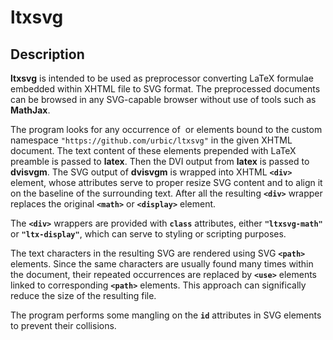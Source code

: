 # ltxsvg

## Description

**ltxsvg** is intended to be used as preprocessor converting LaTeX formulae
embedded within XHTML file to SVG format. The preprocessed documents can be
browsed in any SVG-capable browser without use of tools such as **MathJax**.

The program looks for any occurrence of **<math>** or **<display>** elements
bound to the custom namespace `"https://github.com/urbic/ltxsvg"` in the
given XHTML document. The text content of these elements prepended with LaTeX
preamble is passed to **latex**. Then the DVI output from **latex** is passed
to **dvisvgm**. The SVG output of **dvisvgm** is wrapped into XHTML **`<div>`**
element, whose attributes serve to proper resize SVG content and to align it on
the baseline of the surrounding text. After all the resulting **`<div>`** wrapper
replaces the original **`<math>`** or **`<display>`** element.

The **`<div>`** wrappers are provided with **`class`** attributes, either
**`"ltxsvg-math"`** or **`"ltx-display"`**, which can serve to styling or scripting
purposes.

The text characters in the resulting SVG are rendered using SVG **`<path>`**
elements. Since the same characters are usually found many times within the
document, their repeated occurrences are replaced by **`<use>`** elements linked
to corresponding **`<path>`** elements.  This approach can significally reduce
the size of the resulting file.

The program performs some mangling on the **`id`** attributes in SVG elements to
prevent their collisions.
